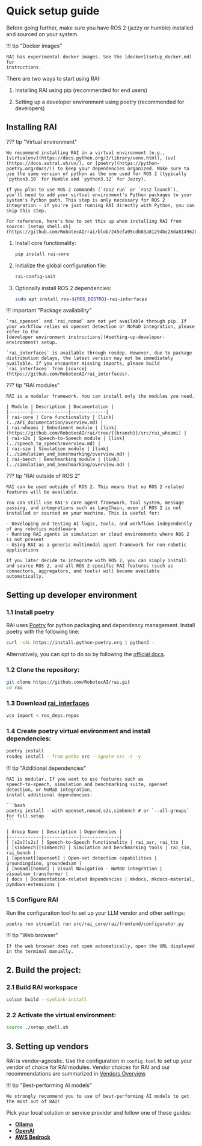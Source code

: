 # Quick setup guide

Before going further, make sure you have ROS 2 (jazzy or humble) installed and sourced on your system.

!!! tip "Docker images"

    RAI has experimental docker images. See the [docker](setup_docker.md) for
    instructions.

There are two ways to start using RAI:

1. Installing RAI using pip (recommended for end users)

2. Setting up a developer environment using poetry (recommended for developers)

## Installing RAI

??? tip "Virtual environment"

    We recommend installing RAI in a virtual environment (e.g., [virtualenv](https://docs.python.org/3/library/venv.html), [uv](https://docs.astral.sh/uv/), or [poetry](https://python-poetry.org/docs/)) to keep your dependencies organized. Make sure to use the same version of python as the one used for ROS 2 (typically `python3.10` for Humble and `python3.12` for Jazzy).

    If you plan to use ROS 2 commands (`ros2 run` or `ros2 launch`), you'll need to add your virtual environment's Python packages to your system's Python path. This step is only necessary for ROS 2 integration - if you're just running RAI directly with Python, you can skip this step.

    For reference, here's how to set this up when installing RAI from source: [setup_shell.sh](https://github.com/RobotecAI/rai/blob/245efa95cdb83a81294bc28da814962bff84be20/setup_shell.sh#L32)

1.  Install core functionality:

    ```bash
    pip install rai-core
    ```

2.  Initialize the global configuration file:

    ```bash
    rai-config-init
    ```

3.  Optionally install ROS 2 dependencies:

    ```bash
    sudo apt install ros-${ROS_DISTRO}-rai-interfaces
    ```

!!! important "Package availability"

    `rai_openset` and `rai_nomad` are not yet available through pip. If your workflow relies on openset detection or NoMaD integration, please refer to the
    [developer environment instructions](#setting-up-developer-environment) setup.

    `rai_interfaces` is available through rosdep. However, due to package distribution delays, the latest version may not be immediately available. If you encounter missing imports, please build `rai_interfaces` from [source](https://github.com/RobotecAI/rai_interfaces).

??? tip "RAI modules"

    RAI is a modular framework. You can install only the modules you need.

    | Module | Description | Documentation |
    |--------|-------------|-------------|
    | rai-core | Core functionality | [link](../API_documentation/overview.md) |
    | rai-whoami | Embodiment module | [link](https://github.com/RobotecAI/rai/tree/{{branch}}/src/rai_whoami) |
    | rai-s2s | Speech-to-Speech module | [link](../speech_to_speech/overview.md) |
    | rai-sim | Simulation module | [link](../simulation_and_benchmarking/overview.md) |
    | rai-bench | Benchmarking module | [link](../simulation_and_benchmarking/overview.md) |

??? tip "RAI outside of ROS 2"

    RAI can be used outside of ROS 2. This means that no ROS 2 related features will be available.

    You can still use RAI's core agent framework, tool system, message passing, and integrations such as LangChain, even if ROS 2 is not installed or sourced on your machine. This is useful for:

    - Developing and testing AI logic, tools, and workflows independently of any robotics middleware
    - Running RAI agents in simulation or cloud environments where ROS 2 is not present
    - Using RAI as a generic multimodal agent framework for non-robotic applications

    If you later decide to integrate with ROS 2, you can simply install and source ROS 2, and all ROS 2-specific RAI features (such as connectors, aggregators, and tools) will become available automatically.

## Setting up developer environment

### 1.1 Install poetry

RAI uses [Poetry](https://python-poetry.org/) for python packaging and dependency management.
Install poetry with the following line:

```bash
curl -sSL https://install.python-poetry.org | python3 -
```

Alternatively, you can opt to do so by following the
[official docs](https://python-poetry.org/docs/#installation).

### 1.2 Clone the repository:

```bash
git clone https://github.com/RobotecAI/rai.git
cd rai
```

### 1.3 Download [rai_interfaces](https://github.com/RobotecAI/rai_interfaces)

```bash
vcs import < ros_deps.repos
```

### 1.4 Create poetry virtual environment and install dependencies:

```bash
poetry install
rosdep install --from-paths src --ignore-src -r -y
```

!!! tip "Additional dependencies"

    RAI is modular. If you want to use features such as
    speech-to-speech, simulation and benchmarking suite, openset detection, or NoMaD integration,
    install additional dependencies:

    ```bash
    poetry install --with openset,nomad,s2s,simbench # or `--all-groups` for full setup
    ```

    | Group Name | Description | Dependencies |
    |------------|-------------|--------------|
    | [s2s][s2s] | Speech-to-Speech functionality | rai_asr, rai_tts |
    | [simbench][simbench] | Simulation and benchmarking tools | rai_sim, rai_bench |
    | [openset][openset] | Open-set detection capabilities | groundingdino, groundedsam |
    | [nomad][nomad] | Visual Navigation - NoMaD integration | visualnav_transformer |
    | docs | Documentation-related dependencies | mkdocs, mkdocs-material, pymdown-extensions |

### 1.5 Configure RAI

Run the configuration tool to set up your LLM vendor and other settings:

```bash
poetry run streamlit run src/rai_core/rai/frontend/configurator.py
```

!!! tip "Web browser"

    If the web browser does not open automatically, open the URL displayed in the terminal manually.

## 2. Build the project:

### 2.1 Build RAI workspace

```bash
colcon build --symlink-install
```

### 2.2 Activate the virtual environment:

```bash
source ./setup_shell.sh
```

## 3. Setting up vendors

RAI is vendor-agnostic. Use the configuration in `config.toml` to set up your vendor
of choice for RAI modules. Vendor choices for RAI and our recommendations are summarized in
[Vendors Overview](vendors.md).

!!! tip "Best-performing AI models"

    We strongly recommend you to use of best-performing AI models to get the most out of RAI!

Pick your local solution or service provider and follow one of these guides:

-   **[Ollama](https://ollama.com/download)**
-   **[OpenAI](https://platform.openai.com/docs/quickstart)**
-   **[AWS Bedrock](https://console.aws.amazon.com/bedrock/home?#/overview)**

[s2s]: ../tutorials/voice_interface.md
[simbench]: ../simulation_and_benchmarking/overview.md
[openset]: ../extensions/openset.md
[nomad]: ../extensions/nomad.md
